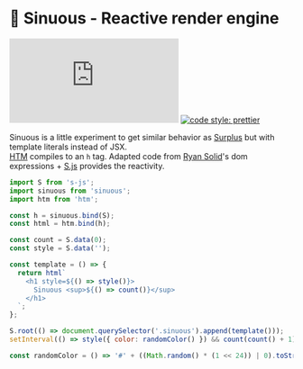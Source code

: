 # 🐍 Sinuous - Reactive render engine

![Badge size](http://img.badgesize.io/https://unpkg.com/sinuous@latest/dist/sinuous.js?compression=gzip&label=gzip&style=flat-square&version=v0.16.0)
[![code style: prettier](https://img.shields.io/badge/code_style-prettier-ff69b4.svg?style=flat-square)](https://github.com/prettier/prettier)

Sinuous is a little experiment to get similar behavior as [Surplus](https://github.com/adamhaile/surplus) but with template literals instead of JSX.  
[HTM](https://github.com/developit/htm) compiles to an `h` tag. Adapted code from [Ryan Solid](https://github.com/ryansolid/babel-plugin-jsx-dom-expressions)'s dom expressions + [S.js](https://github.com/adamhaile/S) provides the reactivity.

```js
import S from 's-js';
import sinuous from 'sinuous';
import htm from 'htm';

const h = sinuous.bind(S);
const html = htm.bind(h);

const count = S.data(0);
const style = S.data('');

const template = () => {
  return html`
    <h1 style=${() => style()}>
      Sinuous <sup>${() => count()}</sup>
    </h1>
  `;
};

S.root(() => document.querySelector('.sinuous').append(template()));
setInterval(() => style({ color: randomColor() }) && count(count() + 1), 1000);

const randomColor = () => '#' + ((Math.random() * (1 << 24)) | 0).toString(16);
```
